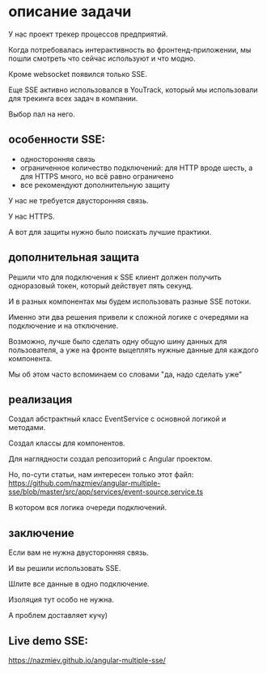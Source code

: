 # описание задачи

У нас проект трекер процессов предприятий.

Когда потребовалась интерактивность во фронтенд-приложении,
мы пошли смотреть что сейчас используют и что модно.

Кроме websocket появился только SSE.

Еще SSE активно использовался в YouTrack, 
который мы использовали для трекинга всех задач в компании.

Выбор пал на него.

## особенности SSE:

- односторонняя связь
- ограниченное количество подключений: для HTTP вроде шесть, а для HTTPS много, но всё равно ограничено
- все рекомендуют дополнительную защиту

У нас не требуется двусторонняя связь.

У нас HTTPS.

А вот для защиты нужно было поискать лучшие практики.

## дополнительная защита

Решили что для подключения к SSE клиент должен получить одноразовый токен,
который действует пять секунд.

И в разных компонентах мы будем использовать разные SSE потоки.

Именно эти два решения привели к сложной логике с очередями на подключение и на отключение.

Возможно, лучше было сделать одну общую шину данных для пользователя,
а уже на фронте выцеплять нужные данные для каждого компонента.

Мы об этом часто вспоминаем со словами "да, надо сделать уже"

## реализация

Создал абстрактный класс EventService с основной логикой и методами.

Создал классы для компонентов.

Для наглядности создал репозиторий с Angular проектом.

Но, по-сути статьи, нам интересен только этот файл: https://github.com/nazmiev/angular-multiple-sse/blob/master/src/app/services/event-source.service.ts

В котором вся логика очереди подключений.

## заключение

Если вам не нужна двусторонняя связь.

И вы решили использовать SSE.

Шлите все данные в одно подключение.

Изоляция тут особо не нужна.

А проблем доставляет кучу)

## Live demo SSE:

https://nazmiev.github.io/angular-multiple-sse/